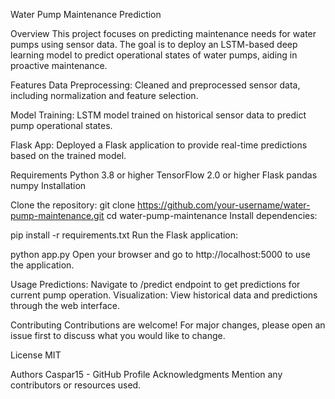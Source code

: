 Water Pump Maintenance Prediction

Overview
This project focuses on predicting maintenance needs for water pumps using sensor data. The goal is to deploy an LSTM-based deep learning model to predict operational states of water pumps, aiding in proactive maintenance.

Features
Data Preprocessing: Cleaned and preprocessed sensor data, including normalization and feature selection.

Model Training: LSTM model trained on historical sensor data to predict pump operational states.

Flask App: Deployed a Flask application to provide real-time predictions based on the trained model.

Requirements
Python 3.8 or higher
TensorFlow 2.0 or higher
Flask
pandas
numpy
Installation

Clone the repository:
git clone https://github.com/your-username/water-pump-maintenance.git
cd water-pump-maintenance
Install dependencies:

pip install -r requirements.txt
Run the Flask application:

python app.py
Open your browser and go to http://localhost:5000 to use the application.

Usage
Predictions: Navigate to /predict endpoint to get predictions for current pump operation.
Visualization: View historical data and predictions through the web interface.

Contributing
Contributions are welcome! For major changes, please open an issue first to discuss what you would like to change.

License
MIT

Authors
Caspar15 - GitHub Profile
Acknowledgments
Mention any contributors or resources used.
